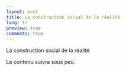 ```yaml
---
layout: post
title: La construction social de la réalité
lang: fr
preview: true
comments: true
---
```


La construction social de la réalité

<!--more-->

Le contenu suivra sous peu.
